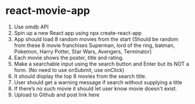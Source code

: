 # react-movie-app

1. Use omdb API
2. Spin up a new React app using npx create-react-app <app name>
3. App should load 8 random movies from the start (Should be random from these 8 movie franchises Superman, lord of the ring, batman, Pokemon, Harry Potter, Star Wars, Avengers, Terminator)
4. Each movie shows the poster, title and rating.
5. Make a searchable input using the search button and Enter but its NOT a form. (No need to use onSubmit, use onClick)
6. It should display the top 8 movies from the search title.
7. User should get a warning message if search without supplying a title
8. If there’s no such movie it should let user know movie doesn't exist.
9. Upload to Github and post link here
